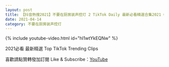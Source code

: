 ```yaml
---
layout: post
title: 【抖音熱搜2021】不要在厨房装声控灯 2 TikTok Daily 最新必看精選合集2021 04 14
date: 2021-04-14
category: 不要在厨房装声控灯
---
```


{% include youtube-video.html id="hl1wtYkEQNw" %}

2021必看 最新精選 Top TikTok Trending Clips

喜歡請點贊轉發加訂閱 Like & Subscribe：[YouTube](https://www.youtube.com/channel/UCAoR7VcanIPd04uEq_GIylA/videos)


